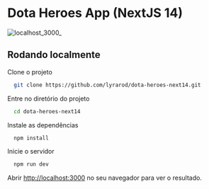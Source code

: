 # Dota Heroes App (NextJS 14)
![localhost_3000_](https://github.com/lyrarod/dota-heroes-next14/assets/40926108/3a488e35-0a0d-4626-ba7c-97a43eed5fc9)

## Rodando localmente

Clone o projeto

```bash
  git clone https://github.com/lyrarod/dota-heroes-next14.git
```

Entre no diretório do projeto

```bash
  cd dota-heroes-next14
```

Instale as dependências

```bash
  npm install
```

Inicie o servidor

```bash
  npm run dev
```

Abrir [http://localhost:3000](http://localhost:3000) no seu navegador para ver o resultado.
